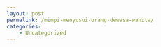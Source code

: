 ```yaml
---
layout: post
permalink: /mimpi-menyusui-orang-dewasa-wanita/
categories:
    - Uncategorized
---
```



